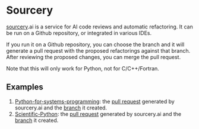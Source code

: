 # Sourcery

[sourcery](https://sourcery.ai/).ai is a service for AI code reviews and
automatic refactoring.  It can be run on a Github repository, or integrated
in various IDEs.

If you run it on a Github repository, you can choose the branch and it will
generate a pull request with the proposed refactorings against that branch.
After reviewing the proposed changes, you can merge the pull request.

Note that this will only work for Python, not for C/C++/Fortran.


## Examples

1. [Python-for-systems-programming](https://github.com/gjbex/Python-for-systems-programming):
   the [pull request](https://github.com/gjbex/Python-for-systems-programming/pull/12)
   generated by sourcery.ai and the [branch](https://github.com/gjbex/Python-for-systems-programming/tree/sourcery/development)
   it created.
1. [Scientific-Python](https://github.com/gjbex/Scientific-Python):
   the [pull request](https://github.com/gjbex/Scientific-Python/pull/19) generated by sourcery.ai and the
   [branch](https://github.com/gjbex/Scientific-Python/tree/sourcery/master) it created.
